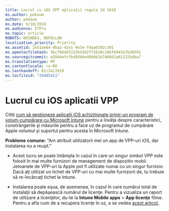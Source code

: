 ```yaml
---
title: Lucrul cu iOS VPP aplicaţii regula Id 1018
ms.author: pebaum
author: pebaum
ms.date: 9/10/2018
ms.audience: ITPro
ms.topic: article
ROBOTS: NOINDEX, NOFOLLOW
localization_priority: Priority
ms.assetid: 2e51ae64-8ba2-42e1-9e3e-f4aad102c391
ms.openlocfilehash: 5bcfb6dd7222bd102ff2620c19bfb943e7bd9591
ms.sourcegitcommit: e2864efcfb493b6e46b662b746661a61232bdba7
ms.translationtype: MT
ms.contentlocale: ro-RO
ms.lasthandoff: 01/24/2019
ms.locfileid: "29485411"
---
```

# <a name="working-with-ios-vpp-applications"></a>Lucrul cu iOS aplicatii VPP

Citiţi [cum să gestioneze aplicaţii iOS achiziţionate printr-un program de volum-cumpărare cu Microsoft Intune](https://docs.microsoft.com/intune/vpp-apps-ios) pentru a învăţa despre caracteristici, constrângerile şi măsurile pentru a face uz de programul de cumpărare Apple volumul şi suportul pentru acesta în Microsoft Intune. 
  
 **Probleme comune:** "Am atribuit utilizatorii mei un app de VPP-uri iOS, dar instalarea nu a reuşit." 
  
- Acest lucru se poate întâmpla în cazul în care un singur simbol VPP este folosit în mai multe furnizori de management de dispozitiv mobil. Jetoanele de VPP-uri la Apple pot fi utilizate numai cu un singur furnizor. Dacă aţi utilizat un tichet de VPP-uri cu mai multe furnizorii de, tu trebuie să re-încărcaţi tichet la Intune.
    
- Instalarea poate eşua, de asemenea, în cazul în care numărul total de instalaţii să depăşească numărul de licenţe. Pentru a vizualiza un raport de utilizare a licenţelor, du-te la **Intune Mobile apps** \> **App licenţe** filme. Pentru a afla cum de a recupera licenţe în uz, a se vedea [acest articol.](https://docs.microsoft.com/intune/vpp-apps-ios#revoking-app-licenses-and-deleting-tokens)
    

